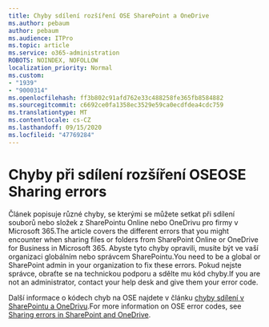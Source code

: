 ```yaml
---
title: Chyby sdílení rozšíření OSE SharePoint a OneDrive
ms.author: pebaum
author: pebaum
ms.audience: ITPro
ms.topic: article
ms.service: o365-administration
ROBOTS: NOINDEX, NOFOLLOW
localization_priority: Normal
ms.custom:
- "1939"
- "9000314"
ms.openlocfilehash: ff3b802c91afd762e33c488258fe365fb8584882
ms.sourcegitcommit: c6692ce0fa1358ec3529e59ca0ecdfdea4cdc759
ms.translationtype: MT
ms.contentlocale: cs-CZ
ms.lasthandoff: 09/15/2020
ms.locfileid: "47769284"
---
```

# <a name="ose-sharing-errors"></a><span data-ttu-id="57430-102">Chyby při sdílení rozšíření OSE</span><span class="sxs-lookup"><span data-stu-id="57430-102">OSE Sharing errors</span></span>

<span data-ttu-id="57430-103">Článek popisuje různé chyby, se kterými se můžete setkat při sdílení souborů nebo složek z SharePointu Online nebo OneDrivu pro firmy v Microsoft 365.</span><span class="sxs-lookup"><span data-stu-id="57430-103">The article covers the different errors that you might encounter when sharing files or folders from SharePoint Online or OneDrive for Business in Microsoft 365.</span></span> <span data-ttu-id="57430-104">Abyste tyto chyby opravili, musíte být ve vaší organizaci globálním nebo správcem SharePointu.</span><span class="sxs-lookup"><span data-stu-id="57430-104">You need to be a global or SharePoint admin in your organization to fix these errors.</span></span> <span data-ttu-id="57430-105">Pokud nejste správce, obraťte se na technickou podporu a sdělte mu kód chyby.</span><span class="sxs-lookup"><span data-stu-id="57430-105">If you are not an administrator, contact your help desk and give them your error code.</span></span>

<span data-ttu-id="57430-106">Další informace o kódech chyb na OSE najdete v článku [chyby sdílení v SharePointu a OneDrivu](https://docs.microsoft.com/sharepoint/sharepoint-onedrive-error-message).</span><span class="sxs-lookup"><span data-stu-id="57430-106">For more information on OSE error codes, see [Sharing errors in SharePoint and OneDrive](https://docs.microsoft.com/sharepoint/sharepoint-onedrive-error-message).</span></span>
